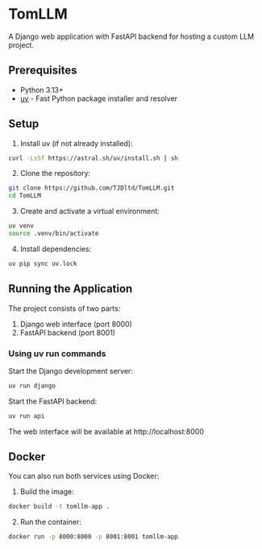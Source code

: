# TomLLM

A Django web application with FastAPI backend for hosting a custom LLM project.

## Prerequisites

- Python 3.13+
- [uv](https://github.com/astral-sh/uv) - Fast Python package installer and resolver

## Setup

1. Install uv (if not already installed):
```bash
curl -LsSf https://astral.sh/uv/install.sh | sh
```

2. Clone the repository:
```bash
git clone https://github.com/TJDltd/TomLLM.git
cd TomLLM
```

3. Create and activate a virtual environment:
```bash
uv venv
source .venv/bin/activate
```

4. Install dependencies:
```bash
uv pip sync uv.lock
```

## Running the Application

The project consists of two parts:
1. Django web interface (port 8000)
2. FastAPI backend (port 8001)

### Using uv run commands

Start the Django development server:
```bash
uv run django
```

Start the FastAPI backend:
```bash
uv run api
```

The web interface will be available at http://localhost:8000

## Docker

You can also run both services using Docker:

1. Build the image:
```bash
docker build -t tomllm-app .
```

2. Run the container:
```bash
docker run -p 8000:8000 -p 8001:8001 tomllm-app
```